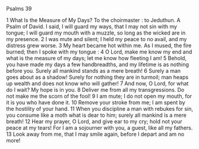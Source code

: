 Psalms 39

1	What Is the Measure of My Days? To the choirmaster : to Jeduthun. A Psalm of David. I said, I will guard my ways, that I may not sin with my tongue; I will guard my mouth with a muzzle, so long as the wicked are in my presence.
2	I was mute and silent; I held my peace to no avail, and my distress grew worse.
3	My heart became hot within me. As I mused, the fire burned; then I spoke with my tongue :
4	O Lord, make me know my end and what is the measure of my days; let me know how fleeting I am!
5	Behold, you have made my days a few handbreadths, and my lifetime is as nothing before you. Surely all mankind stands as a mere breath!
6	Surely a man goes about as a shadow! Surely for nothing they are in turmoil; man heaps up wealth and does not know who will gather!
7	And now, O Lord, for what do I wait? My hope is in you.
8	Deliver me from all my transgressions. Do not make me the scorn of the fool!
9	I am mute; I do not open my mouth, for it is you who have done it.
10	Remove your stroke from me; I am spent by the hostility of your hand.
11	When you discipline a man with rebukes for sin, you consume like a moth what is dear to him; surely all mankind is a mere breath!
12	Hear my prayer, O Lord, and give ear to my cry; hold not your peace at my tears! For I am a sojourner with you, a guest, like all my fathers.
13	Look away from me, that I may smile again, before I depart and am no more!

